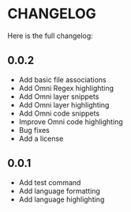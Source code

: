 # CHANGELOG

Here is the full changelog:

## 0.0.2

+ Add basic file associations
+ Add Omni Regex highlighting
+ Add Omni layer snippets
+ Add Omni layer highlighting
+ Add Omni code snippets
+ Improve Omni code highlighting
+ Bug fixes
+ Add a license

## 0.0.1

+ Add test command
+ Add language formatting
+ Add language highlighting
